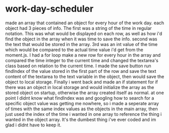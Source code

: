 # work-day-scheduler
made an array that contained an object for every hour of the work day. each object had 3 pieces of info. The first was a string of the time in regular notation. This was what would be displayed on each row, as well as how i'd find the object in the array when it was time to save the info. second was the text that would be stored in the array. 3rd was an int value of the time which would be compared to the actual time value i'd get from the moment.js. I had a for loop make a new row for every hour in the array and compared the time integer to the current time and changed the textarea's class based on relation to the current time. I made the save button run findIndex of the value stored in the first part of the row and save the text content of the textarea to the text variable in the object, then would save the object to local storage. Finally i went back and made an if statement for if there was an object in local storage and would initialize the array as the stored object on startup, otherwise the array created itself as normal. at one point I didnt know what findIndex was and googling how to search for a specific object value was getting me nowhere, so i made a seperate array of times with the same index values as the objects in the main array, then just used the index of the time i wanted in one array to reference the thing i wanted in the object array. It's the dumbest thing i've ever coded and im glad i didnt have to keep it. 